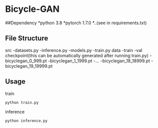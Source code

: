 # Bicycle-GAN

##Dependency
*python 3.8
*pytorch 1.7.0
*..(see in requirements.txt)

## File Structure

src
-datasets.py
-inference.py
-models.py
-train.py
data
-train
-val
checkpoint(this can be automatically generated after running train.py)
-bicyclegan_0_999.pt
-bicyclegan_1_1999.pt
-...
-bicyclegan_18_18999.pt
-bicyclegan_19_19999.pt

## Usage

train
```
python train.py
```
inference
```
python inference.py
```
